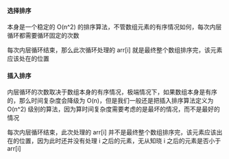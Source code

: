 #### 选择排序

本身是一个稳定的 O(n^2) 的排序算法，不管数组元素的有序情况如何，每次内层循环都需要循环固定的次数

每次内层循环结束，那么此次循环处理的 arr[i] 就是最终整个数组排序完，该元素应该处在的位置

#### 插入排序

内层循环的次数取决于数组本身的有序情况，极端情况下，如果数组本身是有序的，那么时间复杂度会降级为 O(n)，但是我们一般还是把插入排序算法定义为 O(n^2) 级别的算法，因为算时间复杂度需要考虑的是最坏的情况，而不是最好的情况

每次内层循环结束，此次处理的 arr[i] 并不是最终整个数组排序完，该元素应该出在的位置，因为此时还并没有处理 i 之后的元素，无从知晓 i 之后的元素是否小于 arr[i]

